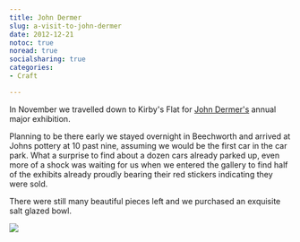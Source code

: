 ```yaml
---
title: John Dermer
slug: a-visit-to-john-dermer
date: 2012-12-21
notoc: true
noread: true
socialsharing: true
categories: 
- Craft

---
```

In November we travelled down to Kirby's Flat for [John Dermer's][johndermer] annual major exhibition.

Planning to be there early we stayed overnight in Beechworth and arrived at Johns pottery at 10 past nine, assuming we would be the first car in the car park. What a surprise to find about a dozen cars already parked up, even more of a shock was waiting for us when we entered the gallery to find half of&#xa0;the exhibits already proudly bearing their red stickers indicating they were sold.

There were still many beautiful pieces left and we purchased an exquisite salt glazed bowl.

![][williampickup]

[johndermer]: http://www.johndermer.com.au/
[williampickup]: /uploads/2014/02/8292719561-41685414c0.jpg